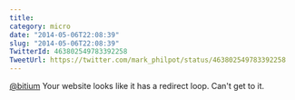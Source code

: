 ```yaml
---
title: 
category: micro
date: "2014-05-06T22:08:39"
slug: "2014-05-06T22:08:39"
TwitterId: 463802549783392258
TweetUrl: https://twitter.com/mark_philpot/status/463802549783392258
---
```


[@bitium](https://twitter.com/bitium) Your website looks like it has a redirect
loop. Can't get to it.
